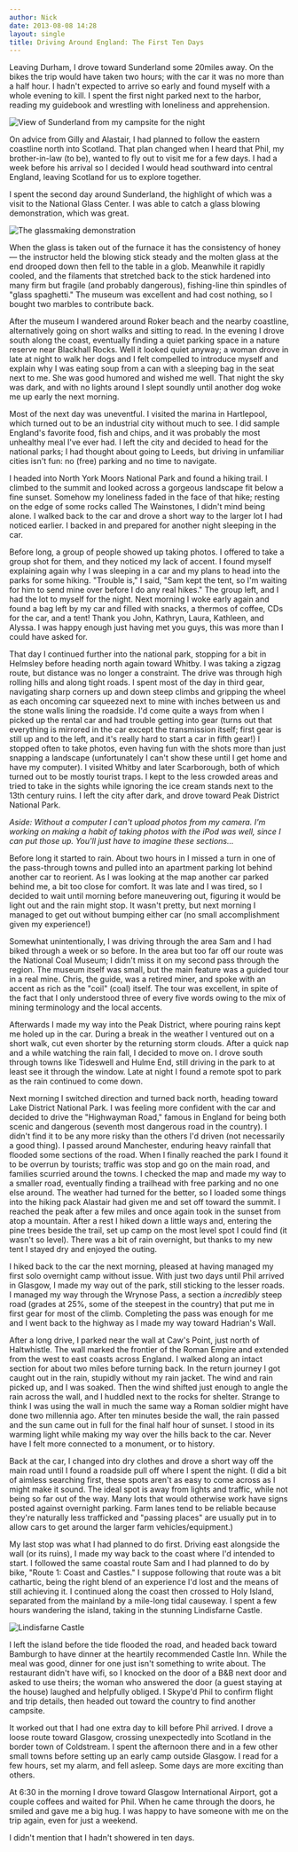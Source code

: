 ```yaml
---
author: Nick
date: 2013-08-08 14:28
layout: single
title: Driving Around England: The First Ten Days
---
```

 Leaving Durham, I drove toward Sunderland some 20miles away. On the bikes the trip would have taken two hours; with the car it was no more than a half hour. I hadn't expected to arrive so early and found myself with a whole evening to kill. I spent the first night parked next to the harbor, reading my guidebook and wrestling with loneliness and apprehension.

![View of Sunderland from my campsite for the night](/img/2013/07/24/sunderland.jpg)

On advice from Gilly and Alastair, I had planned to follow the eastern coastline north into Scotland. That plan changed when I heard that Phil, my brother-in-law (to be), wanted to fly out to visit me for a few days. I had a week before his arrival so I decided I would head southward into central England, leaving Scotland for us to explore together.

I spent the second day around Sunderland, the highlight of which was a visit to the National Glass Center. I was able to catch a glass blowing demonstration, which was great.

![The glassmaking demonstration](/img/2013/07/25/national-glass-center.jpg)

When the glass is taken out of the furnace it has the consistency of honey &mdash; the instructor held the blowing stick steady and the molten glass at the end drooped down then fell to the table in a glob. Meanwhile it rapidly cooled, and the filaments that stretched back to the stick hardened into many firm but fragile (and probably dangerous), fishing-line thin spindles of "glass spaghetti." The museum was excellent and had cost nothing, so I bought two marbles to contribute back.

After the museum I wandered around Roker beach and the nearby coastline, alternatively going on short walks and sitting to read. In the evening I drove south along the coast, eventually finding a quiet parking space in a nature reserve near Blackhall Rocks. Well it looked quiet anyway; a woman drove in late at night to walk her dogs and I felt compelled to introduce myself and explain why I was eating soup from a can with a sleeping bag in the seat next to me. She was good humored and wished me well. That night the sky was dark, and with no lights around I slept soundly until another dog woke me up early the next morning.

Most of the next day was uneventful. I visited the marina in Hartlepool, which turned out to be an industrial city without much to see. I did sample England's favorite food, fish and chips, and it was probably the most unhealthy meal I've ever had. I left the city and decided to head for the national parks; I had thought about going to Leeds, but driving in unfamiliar cities isn't fun: no (free) parking and no time to navigate.

I headed into North York Moors National Park and found a hiking trail. I climbed to the summit and looked across a gorgeous landscape fit below a fine sunset. Somehow my loneliness faded in the face of that hike; resting on the edge of some rocks called The Wainstones, I didn't mind being alone. I walked back to the car and drove a short way to the larger lot I had noticed earlier. I backed in and prepared for another night sleeping in the car.

Before long, a group of people showed up taking photos. I offered to take a group shot for them, and they noticed my lack of accent. I found myself explaining again why I was sleeping in a car and my plans to head into the parks for some hiking. "Trouble is," I said, "Sam kept the tent, so I'm waiting for him to send mine over before I do any real hikes." The group left, and I had the lot to myself for the night. Next morning I woke early again and found a bag left by my car and filled with snacks, a thermos of coffee, CDs for the car, and a tent! Thank you John, Kathryn, Laura, Kathleen, and Alyssa. I was happy enough just having met you guys, this was more than I could have asked for.

That day I continued further into the national park, stopping for a bit in Helmsley before heading north again toward Whitby. I was taking a zigzag route, but distance was no longer a constraint. The drive was through high rolling hills and along tight roads. I spent most of the day in third gear, navigating sharp corners up and down steep climbs and gripping the wheel as each oncoming car squeezed next to mine with inches between us and the stone walls lining the roadside. I'd come quite a ways from when I picked up the rental car and had trouble getting into gear (turns out that everything is mirrored in the car except the transmission itself; first gear is still up and to the left, and it's really hard to start a car in fifth gear!) I stopped often to take photos, even having fun with the shots more than just snapping a landscape (unfortunately I can't show these until I get home and have my computer). I visited Whitby and later Scarborough, both of which turned out to be mostly tourist traps. I kept to the less crowded areas and tried to take in the sights while ignoring the ice cream stands next to the 13th century ruins. I left the city after dark, and drove toward Peak District National Park.

*Aside: Without a computer I can't upload photos from my camera. I'm working on making a habit of taking photos with the iPod was well, since I can put those up. You'll just have to imagine these sections...*

Before long it started to rain. About two hours in I missed a turn in one of the pass-through towns and pulled into an apartment parking lot behind another car to reorient. As I was looking at the map another car parked behind me, a bit too close for comfort. It was late and I was tired, so I decided to wait until morning before maneuvering out, figuring it would be light out and the rain might stop. It wasn't pretty, but next morning I managed to get out without bumping either car (no small accomplishment given my experience!)

Somewhat unintentionally, I was driving through the area Sam and I had biked through a week or so before.  In the area but too far off our route was the National Coal Museum; I didn't miss it on my second pass through the region. The museum itself was small, but the main feature was a guided tour in a real mine. Chris, the guide, was a retired miner, and spoke with an accent as rich as the "coil" (coal) itself. The tour was excellent, in spite of the fact that I only understood three of every five words owing to the mix of mining terminology and the local accents.

Afterwards I made my way into the Peak District, where pouring rains kept me holed up in the car. During a break in the weather I ventured out on a short walk, cut even shorter by the returning storm clouds. After a quick nap and a while watching the rain fall, I decided to move on. I drove south through towns like Tideswell and Hulme End, still driving in the park to at least see it through the window. Late at night I found a remote spot to park as the rain continued to come down.

Next morning I switched direction and turned back north, heading toward Lake District National Park. I was feeling more confident with the car and decided to drive the "Highwayman Road," famous in England for being both scenic and dangerous (seventh most dangerous road in the country). I didn't find it to be any more risky than the others I'd driven (not necessarily a good thing). I passed around Manchester, enduring heavy rainfall that flooded some sections of the road. When I finally reached the park I found it to be overrun by tourists; traffic was stop and go on the main road, and families scurried around the towns. I checked the map and made my way to a smaller road, eventually finding a trailhead with free parking and no one else around. The weather had turned for the better, so I loaded some things into the hiking pack Alastair had given me and set off toward the summit. I reached the peak after a few miles and once again took in the sunset from atop a mountain. After a rest I hiked down a little ways and, entering the pine trees beside the trail, set up camp on the most level spot I could find (it wasn't so level). There was a bit of rain overnight, but thanks to my new tent I stayed dry and enjoyed the outing.

I hiked back to the car the next morning, pleased at having managed my first solo overnight camp without issue. With just two days until Phil arrived in Glasgow, I made my way out of the park, still sticking to the lesser roads. I managed my way through the Wrynose Pass, a section a *incredibly* steep road (grades at 25%,  some of the steepest in the country) that put me in first gear for most of the climb. Completing the pass was enough for me and I went back to the highway as I made my way toward Hadrian's Wall.

After a long drive, I parked near the wall at Caw's Point, just north of Haltwhistle. The wall marked the frontier of the Roman Empire and extended from the west to east coasts across England. I walked along an intact section for about two miles before turning back. In the return journey I got caught out in the rain, stupidly without my rain jacket. The wind and rain picked up, and I was soaked. Then the wind shifted just enough to angle the rain across the wall, and I huddled next to the rocks for shelter. Strange to think I was using the wall in much the same way a Roman soldier might have done two millennia ago. After ten minutes beside the wall, the rain passed and the sun came out in full for the final half hour of sunset. I stood in its warming light while making my way over the hills back to the car. Never have I felt more connected to a monument, or to history. 

Back at the car, I changed into dry clothes and drove a short way off the main road until I found a roadside pull off where I spent the night. (I did a bit of aimless searching first, these spots aren't as easy to come across as I might make it sound. The ideal spot is away from lights and traffic, while not being so far out of the way. Many lots that would otherwise work have signs posted against overnight parking. Farm lanes tend to be reliable because they're naturally less trafficked and "passing places" are usually put in to allow cars to get around the larger farm vehicles/equipment.)

My last stop was what I had planned to do first. Driving east alongside the wall (or its ruins), I made my way back to the coast where I'd intended to start. I followed the same coastal route Sam and I had planned to do by bike, "Route 1: Coast and Castles." I suppose following that route was a bit cathartic, being the right blend of an experience I'd lost and the means of still achieving it. I continued along the coast then crossed to Holy Island, separated from the mainland by a mile-long tidal causeway. I spent a few hours wandering the island, taking in the stunning Lindisfarne Castle.

![Lindisfarne Castle](/img/2013/08/31/lindisfarne-castle.jpg)

 I left the island before the tide flooded the road, and headed back toward Bamburgh to have dinner at the heartily recommended Castle Inn. While the meal was good, dinner for one just isn't something to write about. The restaurant didn't have wifi, so I knocked on the door of a B&B next door and asked to use theirs; the woman who answered the door (a guest staying at the house) laughed and helpfully obliged. I Skype'd  Phil to confirm flight and trip details, then headed out toward the country to find another campsite.

It worked out that I had one extra day to kill before Phil arrived. I drove a loose route toward Glasgow, crossing unexpectedly into Scotland in the border town of Coldstream. I spent the afternoon there and in a few other small towns before setting up an early camp outside Glasgow. I read for a few hours, set my alarm, and fell asleep. Some days are more exciting than others.

At 6:30 in the morning I drove toward Glasgow International Airport, got a couple coffees and waited for Phil. When he came through the doors, he smiled and gave me a big hug. I was happy to have someone with me on the trip again, even for just a weekend.

I didn't mention that I hadn't showered in ten days. 
